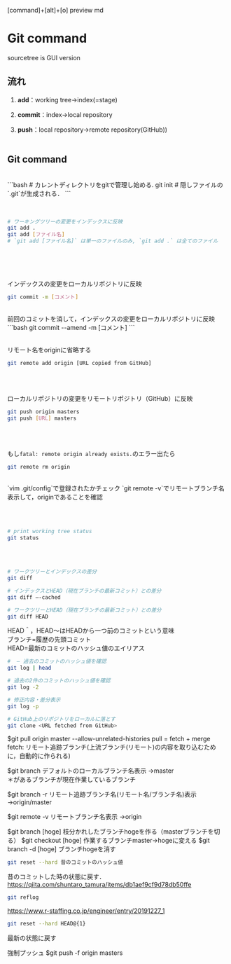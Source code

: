 [command]+[alt]+[o]
preview md

# Git command
sourcetree is GUI version


## 流れ

1. __add__：working tree→index(=stage)

2. __commit__：index→local repository

3. __push__：local repository→remote repository(GitHub))<br><br>


## Git command
<br>
```bash
# カレントディレクトリをgitで管理し始める. 
git init
# 隠しファイルの`.git`が生成される．
```
<br><br><br>

```bash
# ワーキングツリーの変更をインデックスに反映
git add . 
git add [ファイル名]
# `git add [ファイル名]` は単一のファイルのみ, `git add .` は全てのファイル
```
<br><br><br>

インデックスの変更をローカルリポジトリに反映
```bash
git commit -m [コメント]
```
<br>
前回のコミットを消して，インデックスの変更をローカルリポジトリに反映
```bash
git commit --amend -m [コメント]
```
<br><br>

リモート名をoriginに省略する
```bash
git remote add origin [URL copied from GitHub]
```
<br><br>

ローカルリポジトリの変更をリモートリポジトリ（GitHub）に反映
```bash
git push origin masters
git push [URL] masters
```
<br><br>


もし`fatal: remote origin already exists.`のエラー出たら
```bash
git remote rm origin
```
<br>
`vim .git/config`で登録されたかチェック
`git remote -v`でリモートブランチ名表示して，originであることを確認

<br><br>





```bash
# print working tree status
git status
```
<br><br>

```bash
# ワークツリーとインデックスの差分
git diff 

# インデックスとHEAD（現在ブランチの最新コミット）との差分
git diff —-cached

# ワークツリーとHEAD（現在ブランチの最新コミット）との差分
git diff HEAD

```
HEAD＾，HEAD〜はHEADから一つ前のコミットという意味<br>
ブランチ=履歴の先頭コミット<br>
HEAD=最新のコミットのハッシュ値のエイリアス
<br>

```bash
#  — 過去のコミットのハッシュ値を確認
git log | head

# 過去の2件のコミットのハッシュ値を確認
git log -2

# 修正内容・差分表示
git log -p

# GitHub上のリポジトリをローカルに落とす
git clone <URL fetched from GitHub> 
```

$git pull origin master --allow-unrelated-histories
pull = fetch + merge
fetch: リモート追跡ブランチ(上流ブランチ(リモート)の内容を取り込むために，自動的に作られる)

$git branch
デフォルトのローカルブランチ名表示
→master<br>
＊があるブランチが現在作業しているブランチ

$git branch -r
リモート追跡ブランチ名(リモート名/ブランチ名)表示
→origin/master

$git remote -v
リモートブランチ名表示
→origin

$git branch [hoge]
枝分かれしたブランチhogeを作る（masterブランチを切る）
$git checkout [hoge]
作業するブランチmaster→hogeに変える
$git branch -d [hoge]
ブランチhogeを消す

```bash
git reset --hard 昔のコミットのハッシュ値
```
昔のコミットした時の状態に戻す．https://qiita.com/shuntaro_tamura/items/db1aef9cf9d78db50ffe
<br>

```bash
git reflog
```
https://www.r-staffing.co.jp/engineer/entry/20191227_1
<br>

```bash
git reset --hard HEAD@{1}
```
最新の状態に戻す
<br>



強制プッシュ
$git push -f origin masters
